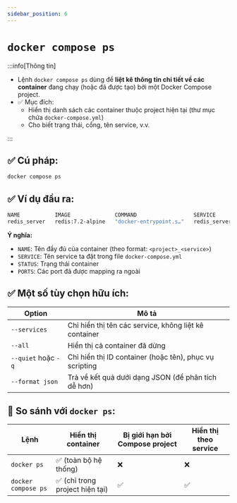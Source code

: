 ```yaml
---
sidebar_position: 6
---
```


# `docker compose ps`

:::info[Thông tin]

- Lệnh `docker compose ps` dùng để **liệt kê thông tin chi tiết về các container** đang chạy (hoặc đã được tạo) bởi một Docker Compose project.
- ✅ Mục đích:
  - Hiển thị danh sách các container thuộc project hiện tại (thư mục chứa `docker-compose.yml`)
  - Cho biết trạng thái, cổng, tên service, v.v.

:::

## ✅ Cú pháp:

```bash
docker compose ps
```

## ✅ Ví dụ đầu ra:

```bash
NAME           IMAGE              COMMAND                  SERVICE        CREATED          STATUS          PORTS
redis_server   redis:7.2-alpine   "docker-entrypoint.s…"   redis_server   24 seconds ago   Up 23 seconds   0.0.0.0:6380->6379/tcp, [::]:6380->6379/tcp
```

**Ý nghĩa:**

- `NAME`: Tên đầy đủ của container (theo format: `<project>_<service>`)
- `SERVICE`: Tên service ta đặt trong file `docker-compose.yml`
- `STATUS`: Trạng thái container
- `PORTS`: Các port đã được mapping ra ngoài

## ✅ Một số tùy chọn hữu ích:

| Option              | Mô tả                                                   |
| ------------------- | ------------------------------------------------------- |
| `--services`        | Chỉ hiển thị tên các service, không liệt kê container   |
| `--all`             | Hiển thị cả container đã dừng                           |
| `--quiet` hoặc `-q` | Chỉ hiển thị ID container (hoặc tên), phục vụ scripting |
| `--format json`     | Trả về kết quả dưới dạng JSON (để phân tích dễ hơn)     |

## 🔁 So sánh với `docker ps`:

| Lệnh                | Hiển thị container              | Bị giới hạn bởi Compose project | Hiển thị theo service |
| ------------------- | ------------------------------- | ------------------------------- | --------------------- |
| `docker ps`         | ✅ (toàn bộ hệ thống)           | ❌                              | ❌                    |
| `docker compose ps` | ✅ (chỉ trong project hiện tại) | ✅                              | ✅                    |
